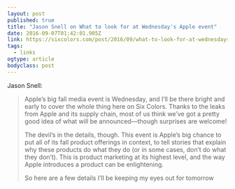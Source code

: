 ```yaml
---
layout: post 
published: true 
title: "Jason Snell on What to look for at Wednesday's Apple event" 
date: 2016-09-07T01:42:01.905Z 
link: https://sixcolors.com/post/2016/09/what-to-look-for-at-wednesdays-apple-event/ 
tags:
  - links
ogtype: article 
bodyclass: post 
---
```


Jason Snell: 

> Apple’s big fall media event is Wednesday, and I’ll be there bright and early to cover the whole thing here on Six Colors. Thanks to the leaks from Apple and its supply chain, most of us think we’ve got a pretty good idea of what will be announced—though surprises are welcome!
> 
> The devil’s in the details, though. This event is Apple’s big chance to put all of its fall product offerings in context, to tell stories that explain why these products do what they do (or in some cases, don’t do what they don’t). This is product marketing at its highest level, and the way Apple introduces a product can be enlightening.
> 
> So here are a few details I’ll be keeping my eyes out for tomorrow
